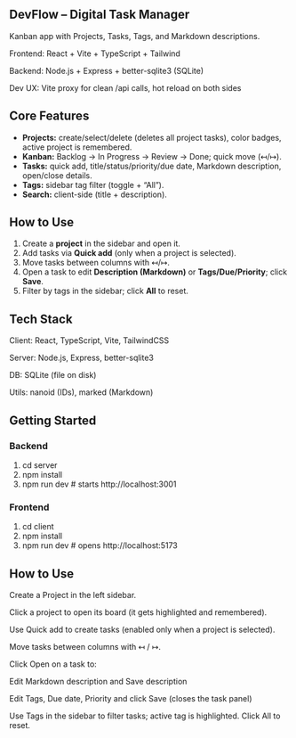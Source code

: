 ## DevFlow – Digital Task Manager

Kanban app with Projects, Tasks, Tags, and Markdown descriptions.

Frontend: React + Vite + TypeScript + Tailwind

Backend: Node.js + Express + better-sqlite3 (SQLite)

Dev UX: Vite proxy for clean /api calls, hot reload on both sides

## Core Features
- **Projects:** create/select/delete (deletes all project tasks), color badges, active project is remembered.
- **Kanban:** Backlog → In Progress → Review → Done; quick move (↤/↦).
- **Tasks:** quick add, title/status/priority/due date, Markdown description, open/close details.
- **Tags:** sidebar tag filter (toggle + “All”).
- **Search:** client-side (title + description).

## How to Use
1. Create a **project** in the sidebar and open it.
2. Add tasks via **Quick add** (only when a project is selected).
3. Move tasks between columns with ↤/↦.
4. Open a task to edit **Description (Markdown)** or **Tags/Due/Priority**; click **Save**.
5. Filter by tags in the sidebar; click **All** to reset.

## Tech Stack

Client: React, TypeScript, Vite, TailwindCSS

Server: Node.js, Express, better-sqlite3

DB: SQLite (file on disk)

Utils: nanoid (IDs), marked (Markdown)

## Getting Started 
### Backend
1. cd server
2. npm install
3. npm run dev         # starts http://localhost:3001

### Frontend

1. cd client
2. npm install
3. npm run dev         # opens http://localhost:5173

## How to Use

Create a Project in the left sidebar.

Click a project to open its board (it gets highlighted and remembered).

Use Quick add to create tasks (enabled only when a project is selected).

Move tasks between columns with ↤ / ↦.

Click Open on a task to:

Edit Markdown description and Save description

Edit Tags, Due date, Priority and click Save (closes the task panel)

Use Tags in the sidebar to filter tasks; active tag is highlighted. Click All to reset.
